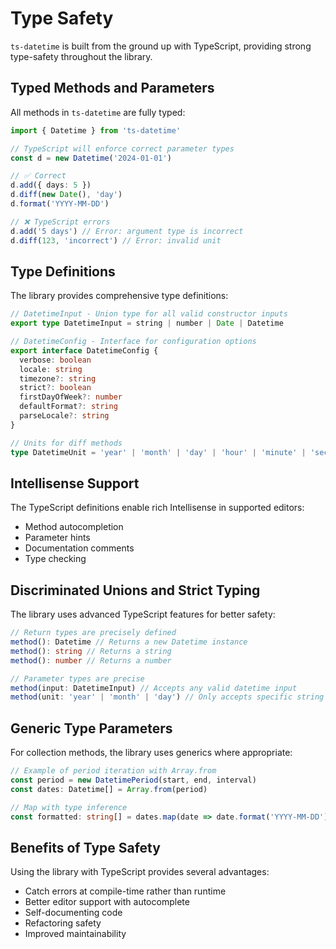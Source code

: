 # Type Safety

`ts-datetime` is built from the ground up with TypeScript, providing strong type-safety throughout the library.

## Typed Methods and Parameters

All methods in `ts-datetime` are fully typed:

```ts
import { Datetime } from 'ts-datetime'

// TypeScript will enforce correct parameter types
const d = new Datetime('2024-01-01')

// ✅ Correct
d.add({ days: 5 })
d.diff(new Date(), 'day')
d.format('YYYY-MM-DD')

// ❌ TypeScript errors
d.add('5 days') // Error: argument type is incorrect
d.diff(123, 'incorrect') // Error: invalid unit
```

## Type Definitions

The library provides comprehensive type definitions:

```ts
// DatetimeInput - Union type for all valid constructor inputs
export type DatetimeInput = string | number | Date | Datetime

// DatetimeConfig - Interface for configuration options
export interface DatetimeConfig {
  verbose: boolean
  locale: string
  timezone?: string
  strict?: boolean
  firstDayOfWeek?: number
  defaultFormat?: string
  parseLocale?: string
}

// Units for diff methods
type DatetimeUnit = 'year' | 'month' | 'day' | 'hour' | 'minute' | 'second' | 'ms'
```

## Intellisense Support

The TypeScript definitions enable rich Intellisense in supported editors:

- Method autocompletion
- Parameter hints
- Documentation comments
- Type checking

## Discriminated Unions and Strict Typing

The library uses advanced TypeScript features for better safety:

```ts
// Return types are precisely defined
method(): Datetime // Returns a new Datetime instance
method(): string // Returns a string
method(): number // Returns a number

// Parameter types are precise
method(input: DatetimeInput) // Accepts any valid datetime input
method(unit: 'year' | 'month' | 'day') // Only accepts specific string literals
```

## Generic Type Parameters

For collection methods, the library uses generics where appropriate:

```ts
// Example of period iteration with Array.from
const period = new DatetimePeriod(start, end, interval)
const dates: Datetime[] = Array.from(period)

// Map with type inference
const formatted: string[] = dates.map(date => date.format('YYYY-MM-DD'))
```

## Benefits of Type Safety

Using the library with TypeScript provides several advantages:

- Catch errors at compile-time rather than runtime
- Better editor support with autocomplete
- Self-documenting code
- Refactoring safety
- Improved maintainability
